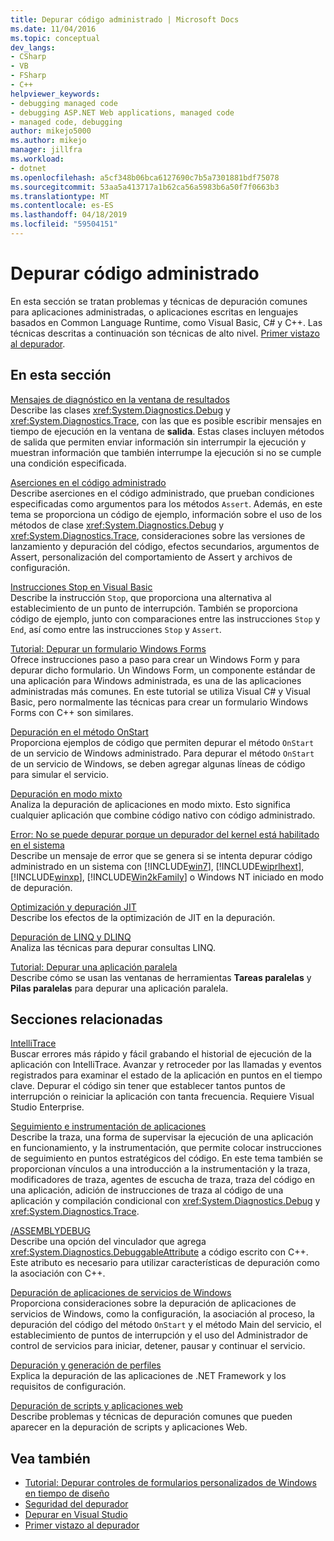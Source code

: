 ```yaml
---
title: Depurar código administrado | Microsoft Docs
ms.date: 11/04/2016
ms.topic: conceptual
dev_langs:
- CSharp
- VB
- FSharp
- C++
helpviewer_keywords:
- debugging managed code
- debugging ASP.NET Web applications, managed code
- managed code, debugging
author: mikejo5000
ms.author: mikejo
manager: jillfra
ms.workload:
- dotnet
ms.openlocfilehash: a5cf348b06bca6127690c7b5a7301881bdf75078
ms.sourcegitcommit: 53aa5a413717a1b62ca56a5983b6a50f7f0663b3
ms.translationtype: MT
ms.contentlocale: es-ES
ms.lasthandoff: 04/18/2019
ms.locfileid: "59504151"
---
```

# <a name="debugging-managed-code"></a>Depurar código administrado

En esta sección se tratan problemas y técnicas de depuración comunes para aplicaciones administradas, o aplicaciones escritas en lenguajes basados en Common Language Runtime, como Visual Basic, C# y C++. Las técnicas descritas a continuación son técnicas de alto nivel. [Primer vistazo al depurador](../debugger/debugger-feature-tour.md).

## <a name="in-this-section"></a>En esta sección

[Mensajes de diagnóstico en la ventana de resultados](../debugger/diagnostic-messages-in-the-output-window.md)\
Describe las clases <xref:System.Diagnostics.Debug> y <xref:System.Diagnostics.Trace>, con las que es posible escribir mensajes en tiempo de ejecución en la ventana de **salida**. Estas clases incluyen métodos de salida que permiten enviar información sin interrumpir la ejecución y muestran información que también interrumpe la ejecución si no se cumple una condición especificada.

[Aserciones en el código administrado](../debugger/assertions-in-managed-code.md)\
Describe aserciones en el código administrado, que prueban condiciones especificadas como argumentos para los métodos `Assert`. Además, en este tema se proporciona un código de ejemplo, información sobre el uso de los métodos de clase <xref:System.Diagnostics.Debug> y <xref:System.Diagnostics.Trace>, consideraciones sobre las versiones de lanzamiento y depuración del código, efectos secundarios, argumentos de Assert, personalización del comportamiento de Assert y archivos de configuración.

[Instrucciones Stop en Visual Basic](../debugger/stop-statements-in-visual-basic.md)\
Describe la instrucción `Stop`, que proporciona una alternativa al establecimiento de un punto de interrupción. También se proporciona código de ejemplo, junto con comparaciones entre las instrucciones `Stop` y `End`, así como entre las instrucciones `Stop` y `Assert`.

[Tutorial: Depurar un formulario Windows Forms](../debugger/walkthrough-debugging-a-windows-form.md)\
Ofrece instrucciones paso a paso para crear un Windows Form y para depurar dicho formulario. Un Windows Form, un componente estándar de una aplicación para Windows administrada, es una de las aplicaciones administradas más comunes. En este tutorial se utiliza Visual C# y Visual Basic, pero normalmente las técnicas para crear un formulario Windows Forms con C++ son similares.

[Depuración en el método OnStart](../debugger/how-to-debug-the-onstart-method.md)\
Proporciona ejemplos de código que permiten depurar el método `OnStart` de un servicio de Windows administrado. Para depurar el método `OnStart` de un servicio de Windows, se deben agregar algunas líneas de código para simular el servicio.

[Depuración en modo mixto](../debugger/debugging-mixed-mode-applications.md)\
Analiza la depuración de aplicaciones en modo mixto. Esto significa cualquier aplicación que combine código nativo con código administrado.

[Error: No se puede depurar porque un depurador del kernel está habilitado en el sistema](../debugger/error-debugging-isn-t-possible-because-a-kernel-debugger-is-enabled-on-the-system.md)\
Describe un mensaje de error que se genera si se intenta depurar código administrado en un sistema con [!INCLUDE[win7](../debugger/includes/win7_md.md)], [!INCLUDE[wiprlhext](../debugger/includes/wiprlhext_md.md)], [!INCLUDE[winxp](../code-quality/includes/winxp_md.md)], [!INCLUDE[Win2kFamily](../code-quality/includes/win2kfamily_md.md)] o Windows NT iniciado en modo de depuración.

[Optimización y depuración JIT](../debugger/jit-optimization-and-debugging.md)\
Describe los efectos de la optimización de JIT en la depuración.

[Depuración de LINQ y DLINQ](../debugger/debugging-linq.md)\
Analiza las técnicas para depurar consultas LINQ.

[Tutorial: Depurar una aplicación paralela](../debugger/walkthrough-debugging-a-parallel-application.md)\
Describe cómo se usan las ventanas de herramientas **Tareas paralelas** y **Pilas paralelas** para depurar una aplicación paralela.

## <a name="related-sections"></a>Secciones relacionadas

[IntelliTrace](../debugger/intellitrace.md)\
Buscar errores más rápido y fácil grabando el historial de ejecución de la aplicación con IntelliTrace. Avanzar y retroceder por las llamadas y eventos registrados para examinar el estado de la aplicación en puntos en el tiempo clave. Depurar el código sin tener que establecer tantos puntos de interrupción o reiniciar la aplicación con tanta frecuencia. Requiere Visual Studio Enterprise.

[Seguimiento e instrumentación de aplicaciones](/dotnet/framework/debug-trace-profile/tracing-and-instrumenting-applications)\
Describe la traza, una forma de supervisar la ejecución de una aplicación en funcionamiento, y la instrumentación, que permite colocar instrucciones de seguimiento en puntos estratégicos del código. En este tema también se proporcionan vínculos a una introducción a la instrumentación y la traza, modificadores de traza, agentes de escucha de traza, traza del código en una aplicación, adición de instrucciones de traza al código de una aplicación y compilación condicional con <xref:System.Diagnostics.Debug> y <xref:System.Diagnostics.Trace>.

[/ASSEMBLYDEBUG](/cpp/build/reference/assemblydebug-add-debuggableattribute)\
Describe una opción del vinculador que agrega <xref:System.Diagnostics.DebuggableAttribute> a código escrito con C++. Este atributo es necesario para utilizar características de depuración como la asociación con C++.

[Depuración de aplicaciones de servicios de Windows](/dotnet/framework/windows-services/how-to-debug-windows-service-applications)\
Proporciona consideraciones sobre la depuración de aplicaciones de servicios de Windows, como la configuración, la asociación al proceso, la depuración del código del método `OnStart` y el método Main del servicio, el establecimiento de puntos de interrupción y el uso del Administrador de control de servicios para iniciar, detener, pausar y continuar el servicio.

[Depuración y generación de perfiles](/dotnet/framework/debug-trace-profile/index)\
Explica la depuración de las aplicaciones de .NET Framework y los requisitos de configuración.

[Depuración de scripts y aplicaciones web](/visualstudio/debugger/how-to-enable-debugging-for-aspnet-applications)\
Describe problemas y técnicas de depuración comunes que pueden aparecer en la depuración de scripts y aplicaciones Web.

## <a name="see-also"></a>Vea también

- [Tutorial: Depurar controles de formularios personalizados de Windows en tiempo de diseño](/dotnet/framework/winforms/controls/walkthrough-debugging-custom-windows-forms-controls-at-design-time)
- [Seguridad del depurador](../debugger/debugger-security.md)
- [Depurar en Visual Studio](../debugger/index.md)
- [Primer vistazo al depurador](../debugger/debugger-feature-tour.md)